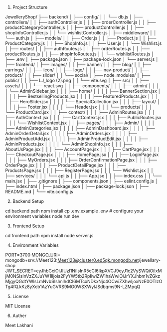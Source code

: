 1. Project Structure 


JewelleryShop/
├── backend/
│   ├── config/
│   │   └── db.js
│   ├── controllers/
│   │   ├── authController.js
│   │   ├── orderController.js
│   │   ├── productCategoryController.js
│   │   ├── productController.js
│   │   ├── shopInfoController.js
│   │   └── wishlistController.js
│   ├── middleware/
│   │   └── auth.js
│   ├── models/
│   │   ├── Order.js
│   │   ├── Product.js
│   │   ├── ProductCategory.js
│   │   ├── ShopInfo.js
│   │   ├── User.js
│   │   └── Wishlist.js
│   ├── routes/
│   │   ├── authRoutes.js
│   │   ├── orderRoutes.js
│   │   ├── productRoutes.js
│   │   ├── shopInfoRoutes.js
│   │   └── wishlistRoutes.js
│   ├── .env
│   ├── package.json
│   ├── package-lock.json
│   └── server.js
│
├── frontend/
│   ├── images/
│   │   ├── banner/
│   │   ├── blog/
│   │   ├── earrings/
│   │   ├── icon/
│   │   ├── logo/
│   │   ├── nav-product/
│   │   ├── product/
│   │   ├── slider/
│   │   └── social/
│   ├── node_modules/
│   ├── public/
│   │   ├── LJ_logo (2).png
│   │   └── vite.svg
│   ├── src/
│   │   ├── assets/
│   │   │   └── react.svg
│   │   ├── components/
│   │   │   ├── admin/
│   │   │   │   └── AdminSidebar.jsx
│   │   │   ├── home/
│   │   │   │   ├── BannerSection.jsx
│   │   │   │   ├── BestsellingProducts.jsx
│   │   │   │   ├── FeaturedProducts.jsx
│   │   │   │   ├── HeroSlider.jsx
│   │   │   │   └── SpecialCollection.jsx
│   │   │   ├── layout/
│   │   │   │   ├── Footer.jsx
│   │   │   │   └── Header.jsx
│   │   │   └── products/
│   │   │       └── ProductCard.jsx
│   │   ├── context/
│   │   │   ├── AdminRoutes.jsx
│   │   │   ├── AuthContext.jsx
│   │   │   ├── CartContext.jsx
│   │   │   ├── PublicRoutes.jsx
│   │   │   └── WishlistContext.jsx
│   │   ├── pages/
│   │   │   ├── Admin/
│   │   │   │   ├── AdminCategories.jsx
│   │   │   │   ├── AdminDashboard.jsx
│   │   │   │   ├── AdminOrderDetail.jsx
│   │   │   │   ├── AdminOrders.jsx
│   │   │   │   ├── AdminProductAdd.jsx
│   │   │   │   ├── AdminProductEdit.jsx
│   │   │   │   ├── AdminProducts.jsx
│   │   │   │   └── AdminShopInfo.jsx
│   │   │   ├── AboutUsPage.jsx
│   │   │   ├── AccountPage.jsx
│   │   │   ├── CartPage.jsx
│   │   │   ├── CheckoutPage.jsx
│   │   │   ├── HomePage.jsx
│   │   │   ├── LoginPage.jsx
│   │   │   ├── MyOrders.jsx
│   │   │   ├── OrderConfirmationPage.jsx
│   │   │   ├── OrderPage.jsx
│   │   │   ├── ProductDetailPage.jsx
│   │   │   ├── ProductsPage.jsx
│   │   │   ├── RegisterPage.jsx
│   │   │   └── Wishlist.jsx
│   │   ├── services/
│   │   │   └── api.js
│   │   ├── App.jsx
│   │   ├── index.css
│   │   └── main.jsx
│   ├── .gitignore
│   ├── components.json
│   ├── eslint.config.js
│   ├── index.html
│   ├── package.json
│   ├── package-lock.json
│   ├── README.md
│   └── vite.config.js



2. Backend Setup

cd backend path
npm install
cp .env.example .env # configure your environment variables
node run dev


3. Frontend Setup

cd frontend path
npm install
node server.js


4. Environment Variables 

PORT=3700
MONGO_URI= mongodb+srv://Meet123:Meet123@cluster0.ed5qk.mongodb.net/jewellary-shop
JWT_SECRET=eyJhbGciOiJIUzI1NiIsInR5cCI6IkpXVCJ9eyJ1c2VySWQiOiIxMjM0NSIsInVzZXJuYW1lIjoia2FyYW5tb2RpIiwiZW1haWwiOiJrYXJhbm1vZGkzMjgyQGdtYWlsLmNvbSIsImlhdCI6MTcxNDkxNjc4OCwiZXhwIjoxNzE0OTIzOTg4fQ.kKz8yXcb1AzYuGVRS9MO0WSXWylJSdbqms9N-LZMpqQ


5. License

MIT License


6. Auther 

Meet Lakhani
